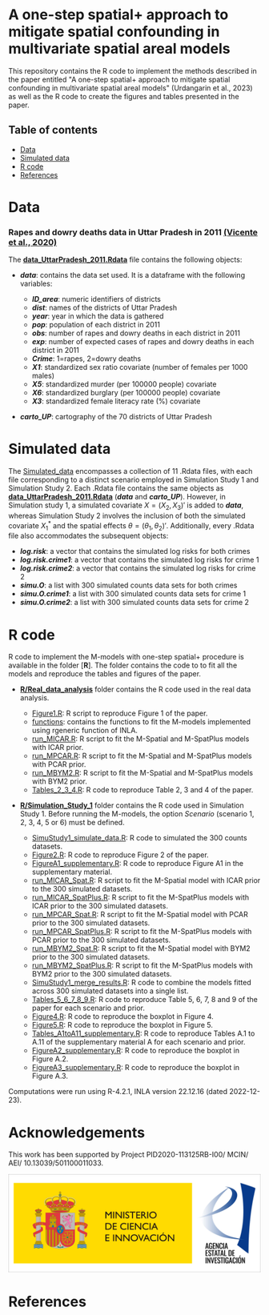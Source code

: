 # A one-step spatial+ approach to mitigate spatial confounding in multivariate spatial areal models
This repository contains the R code to implement the methods described in the paper entitled "A one-step spatial+ approach to mitigate spatial confounding in multivariate spatial areal models" (Urdangarin et al., 2023) as well as the R code to create the figures and tables presented in the paper.


## Table of contents

- [Data](#Data)
- [Simulated data](#SimulatedData)
- [R code](#R-code)
- [References](#References)


# Data
### Rapes and dowry deaths data in Uttar Pradesh in 2011 [(Vicente et al., 2020)](https://rss.onlinelibrary.wiley.com/doi/10.1111/rssa.12545)

The [**data_UttarPradesh_2011.Rdata**](https://github.com/spatialstatisticsupna/Multivariate_confounding/blob/main/Data/data_UttarPradesh_2011.Rdata) file contains the following objects:
  - **_data_**: contains the data set used. It is a dataframe with the following variables:
    - **_ID_area_**: numeric identifiers of districts
    - **_dist_**: names of the districts of Uttar Pradesh
    - **_year_**: year in which the data is gathered
    - **_pop_**: population of each district in 2011
    - **_obs_**: number of rapes and dowry deaths in each district in 2011
    - **_exp_**: number of expected cases of rapes and dowry deaths in each district in 2011
    - **_Crime_**: 1=rapes, 2=dowry deaths
    - **_X1_**: standardized sex ratio covariate (number of females per 1000 males)
    - **_X5_**: standardized murder (per 100000 people) covariate 
    - **_X6_**: standardized burglary (per 100000 people) covariate 
    - **_X3_**: standardized female literacy rate (%) covariate

  - **_carto_UP_**: cartography of the 70 districts of Uttar Pradesh



# Simulated data
The [Simulated_data](https://github.com/spatialstatisticsupna/Multivariate_confounding/tree/main/Simulated_data) encompasses a collection of 11 .Rdata files, with each file corresponding to a distinct scenario employed in Simulation Study 1 and Simulation Study 2. Each .Rdata file contains the same objects as [**data_UttarPradesh_2011.Rdata**](https://github.com/spatialstatisticsupna/Multivariate_confounding/blob/main/Data/data_UttarPradesh_2011.Rdata) (**_data_** and **_carto_UP_**). However, in Simulation study 1, a simulated covariate $X=(X_2, X_3)'$ is added to **_data_**, whereas Simulation Study 2 involves the inclusion of both the simulated covariate $X_1^{*}$ and the spatial effects $\theta=(\theta_1, \theta_2)'$. Additionally, every .Rdata file also accommodates the subsequent objects:
- **_log.risk_**: a vector that contains the simulated log risks for both crimes
- **_log.risk.crime1_**: a vector that contains the simulated log risks for crime 1
- **_log.risk.crime2_**: a vector that contains the simulated log risks for crime 2
- **_simu.O_**: a list with 300 simulated counts data sets for both crimes
- **_simu.O.crime1_**: a list with 300 simulated counts data sets for crime 1
- **_simu.O.crime2_**: a list with 300 simulated counts data sets for crime 2


# R code

R code to implement the M-models with one-step spatial+ procedure is available in the folder [**R**]. The folder contains the code to to fit all the models and reproduce the tables and figures of the paper. 

- [**R/Real_data_analysis**](https://github.com/spatialstatisticsupna/Multivariate_confounding/tree/main/R/Real_data_analysis) folder contains the R code used in the real data analysis.
  - [Figure1.R](https://github.com/spatialstatisticsupna/Multivariate_confounding/blob/main/R/Real_data_analysis/Figure1.R): R script to reproduce Figure 1 of the paper.
  - [functions](https://github.com/spatialstatisticsupna/Multivariate_confounding/tree/main/R/Real_data_analysis/functions): contains the functions to fit the M-models implemented using rgeneric function of INLA.
  - [run_MICAR.R](https://github.com/spatialstatisticsupna/Multivariate_confounding/blob/main/R/Real_data_analysis/run_MICAR.R): R script to fit the M-Spatial and M-SpatPlus models with ICAR prior.
  - [run_MPCAR.R](https://github.com/spatialstatisticsupna/Multivariate_confounding/blob/main/R/Real_data_analysis/run_MPCAR.R): R script to fit the M-Spatial and M-SpatPlus models with PCAR prior.
  - [run_MBYM2.R](https://github.com/spatialstatisticsupna/Multivariate_confounding/blob/main/R/Real_data_analysis/run_MBYM2.R): R script to fit the M-Spatial and M-SpatPlus models with BYM2 prior. 
  - [Tables_2_3_4.R](https://github.com/spatialstatisticsupna/Multivariate_confounding/blob/main/R/Real_data_analysis/Tables_2_3_4.R): R code to reproduce Table 2, 3 and 4 of the paper.
 
- [**R/Simulation_Study_1**](https://github.com/spatialstatisticsupna/Multivariate_confounding/tree/main/R/Simulation_study_1) folder contains the R code used in Simulation Study 1. Before running the M-models, the option _Scenario_ (scenario 1, 2, 3, 4, 5 or 6) must be defined.
  - [SimuStudy1_simulate_data.R](https://github.com/spatialstatisticsupna/Multivariate_confounding/blob/main/R/Simulation_study_1/SimuStudy1_simulate_data.R): R code to simulated the 300 counts datasets.
  - [Figure2.R](https://github.com/spatialstatisticsupna/Simulation_confounding_article/blob/main/R/Simulation_study_1/Figure2.R): R code to reproduce Figure 2 of the paper.
  - [FigureA1_supplementary.R](https://github.com/spatialstatisticsupna/Multivariate_confounding/blob/main/R/Simulation_study_1/FigureA1_supplementary.R): R code to reproduce Figure A1 in the supplementary material.
  - [run_MICAR_Spat.R](https://github.com/spatialstatisticsupna/Multivariate_confounding/blob/main/R/Simulation_study_1/run_MICAR_Spat.R): R script to fit the M-Spatial model with ICAR prior to the 300 simulated datasets.
  - [run_MICAR_SpatPlus.R](https://github.com/spatialstatisticsupna/Multivariate_confounding/blob/main/R/Simulation_study_1/run_MICAR_SpatPlus.R): R script to fit the M-SpatPlus models with ICAR prior to the 300 simulated datasets.
  - [run_MPCAR_Spat.R](https://github.com/spatialstatisticsupna/Multivariate_confounding/blob/main/R/Simulation_study_1/run_MPCAR_Spat.R): R script to fit the M-Spatial model with PCAR prior to the 300 simulated datasets.
  - [run_MPCAR_SpatPlus.R](https://github.com/spatialstatisticsupna/Multivariate_confounding/blob/main/R/Simulation_study_1/run_MPCAR_SpatPlus.R): R script to fit the M-SpatPlus models with PCAR prior to the 300 simulated datasets.
  - [run_MBYM2_Spat.R](https://github.com/spatialstatisticsupna/Multivariate_confounding/blob/main/R/Simulation_study_1/run_MBYM2_Spat.R): R script to fit the M-Spatial model with BYM2 prior to the 300 simulated datasets.
  - [run_MBYM2_SpatPlus.R](https://github.com/spatialstatisticsupna/Multivariate_confounding/blob/main/R/Simulation_study_1/run_MBYM2_SpatPlus.R): R script to fit the M-SpatPlus models with BYM2 prior to the 300 simulated datasets.
  - [SimuStudy1_merge_results.R](https://github.com/spatialstatisticsupna/Multivariate_confounding/blob/main/R/Simulation_study_1/SimuStudy1_merge_results.R): R code to combine the models fitted across 300 simulated datasets into a single list.
  - [Tables_5_6_7_8_9.R](https://github.com/spatialstatisticsupna/Multivariate_confounding/blob/main/R/Simulation_study_1/Tables_5_6_7_8_9.R): R code to reproduce Table 5, 6, 7, 8 and 9 of the paper for each scenario and prior.
  - [Figure4.R](https://github.com/spatialstatisticsupna/Multivariate_confounding/blob/main/R/Simulation_study_1/Figure4.R): R code to reproduce the boxplot in Figure 4.
  - [Figure5.R](https://github.com/spatialstatisticsupna/Multivariate_confounding/blob/main/R/Simulation_study_1/Figure5.R): R code to reproduce the boxplot in Figure 5.
  - [Tables_A1toA11_supplementary.R](https://github.com/spatialstatisticsupna/Multivariate_confounding/blob/main/R/Simulation_study_1/Tables_A1toA11_supplementary.R): R code to reproduce Tables A.1 to A.11 of the supplementary material A for each scenario and prior.
  - [FigureA2_supplementary.R](https://github.com/spatialstatisticsupna/Multivariate_confounding/blob/main/R/Simulation_study_1/FigureA2_supplementary.R): R code to reproduce the boxplot in Figure A.2.
  - [FigureA3_supplementary.R](https://github.com/spatialstatisticsupna/Multivariate_confounding/blob/main/R/Simulation_study_1/FigureA3_supplementary.R): R code to reproduce the boxplot in Figure A.3.
 


Computations were run using R-4.2.1, INLA version 22.12.16 (dated 2022-12-23).

# Acknowledgements
This work has been supported by Project PID2020-113125RB-I00/ MCIN/ AEI/ 10.13039/501100011033.

![image](https://github.com/spatialstatisticsupna/Comparing-R-INLA-and-NIMBLE/blob/main/micin-aei.jpg)
 
# References

	
